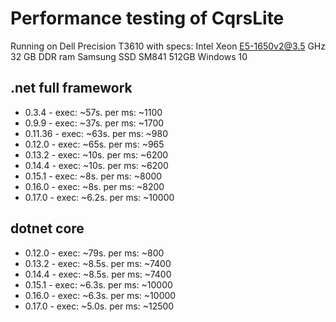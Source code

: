 ﻿# Performance testing of CqrsLite
Running on Dell Precision T3610 with 
specs:
Intel Xeon E5-1650v2@3.5 GHz
32 GB DDR ram
Samsung SSD SM841 512GB
Windows 10

## .net full framework
- 0.3.4   - exec: ~57s. per ms: ~1100
- 0.9.9   - exec: ~37s. per ms: ~1700
- 0.11.36 - exec: ~63s. per ms: ~980
- 0.12.0  - exec: ~65s. per ms: ~965
- 0.13.2  - exec: ~10s. per ms: ~6200
- 0.14.4  - exec: ~10s. per ms: ~6200
- 0.15.1  - exec: ~8s.  per ms: ~8000
- 0.16.0  - exec: ~8s.  per ms: ~8200
- 0.17.0  - exec: ~6.2s.  per ms: ~10000

## dotnet core
- 0.12.0  - exec: ~79s. per ms: ~800
- 0.13.2  - exec: ~8.5s. per ms: ~7400
- 0.14.4  - exec: ~8.5s. per ms: ~7400
- 0.15.1  - exec: ~6.3s. per ms: ~10000
- 0.16.0  - exec: ~6.3s. per ms: ~10000
- 0.17.0  - exec: ~5.0s.  per ms: ~12500
